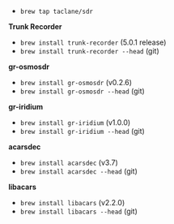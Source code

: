 - `brew tap taclane/sdr`

__Trunk Recorder__
- `brew install trunk-recorder` (5.0.1 release)
- `brew install trunk-recorder --head` (git)

__gr-osmosdr__ 
- `brew install gr-osmosdr` (v0.2.6)
- `brew install gr-osmosdr --head` (git)

__gr-iridium__ 
- `brew install gr-iridium` (v1.0.0)
- `brew install gr-iridium --head` (git)

__acarsdec__ 
- `brew install acarsdec` (v3.7)
- `brew install acarsdec --head` (git)
  
__libacars__ 
- `brew install libacars` (v2.2.0)
- `brew install libacars --head` (git)